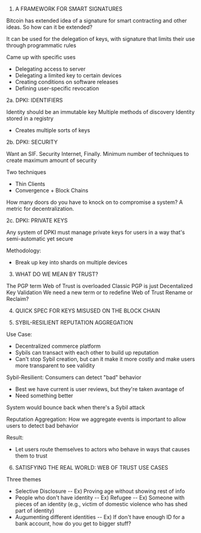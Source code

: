 1. A FRAMEWORK FOR SMART SIGNATURES

Bitcoin has extended idea of a signature for smart contracting and other ideas. So how can it be extended?

It can be used for the delegation of keys, with signature that limits their use through programmatic rules

Came up with specific uses
- Delegating access to server
- Delegating a limited key to certain devices
- Creating conditions on software releases
- Defining user-specific revocation

2a. DPKI: IDENTIFIERS

Identity should be an immutable key
Multiple methods of discovery
Identity stored in a registry
- Creates multiple sorts of keys

2b. DPKI: SECURITY

Want an SIF. Security Internet, Finally.
Minimum number of techniques to create maximum amount of security

Two techniques
- Thin Clients
- Convergence + Block Chains

How many doors do you have to knock on to compromise a system? A metric for decentralization.

2c. DPKI: PRIVATE KEYS

Any system of DPKI must manage private keys for users in a way that's semi-automatic yet secure

Methodology:
- Break up key into shards on multiple devices

3. WHAT DO WE MEAN BY TRUST?

The PGP term Web of Trust is overloaded
Classic PGP is just Decentalized Key Validation
We need a new term or to redefine Web of Trust
Rename or Reclaim?

4. QUICK SPEC FOR KEYS MISUSED ON THE BLOCK CHAIN

5. SYBIL-RESILIENT REPUTATION AGGREGATION

Use Case:
- Decentralized commerce platform
- Sybils can transact with each other to build up reputation
- Can't stop Sybil creation, but can it make it more costly and make users more transparent to see validity

Sybil-Resilient:
Consumers can detect "bad" behavior
- Best we have current is user reviews, but they're taken avantage of
- Need something better

System would bounce back when there's a Sybil attack

Reputation Aggregation:
How we aggregate events is important to allow users to detect bad behavior

Result:
- Let users route themselves to actors who behave in ways that causes them to trust

6. SATISFYING THE REAL WORLD: WEB OF TRUST USE CASES

Three themes
- Selective Disclosure
-- Ex) Proving age without showing rest of info
- People who don't have identity
-- Ex) Refugee 
-- Ex) Someone with pieces of an identity (e.g., victim of domestic violence who has shed part of identity)
- Augumenting different identities
-- Ex) If don't have enough ID for a bank account, how do you get to bigger stuff?

